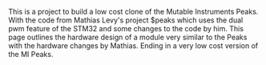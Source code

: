This is a project to build a low cost clone of the Mutable Instruments Peaks. With the code from Mathias Levy's project $peaks which uses the dual pwm feature of the STM32 and some changes to the code by him. This page outlines the hardware design of a module very similar to the Peaks with the hardware changes by Mathias. Ending in a very low cost version of the MI Peaks.
